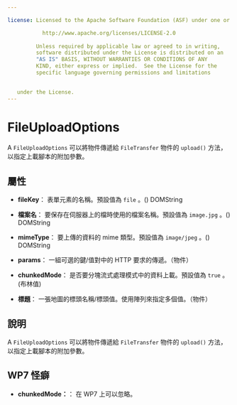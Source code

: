 ```yaml
---

license: Licensed to the Apache Software Foundation (ASF) under one or more contributor license agreements. See the NOTICE file distributed with this work for additional information regarding copyright ownership. The ASF licenses this file to you under the Apache License, Version 2.0 (the "License"); you may not use this file except in compliance with the License. You may obtain a copy of the License at

           http://www.apache.org/licenses/LICENSE-2.0
    
         Unless required by applicable law or agreed to in writing,
         software distributed under the License is distributed on an
         "AS IS" BASIS, WITHOUT WARRANTIES OR CONDITIONS OF ANY
         KIND, either express or implied.  See the License for the
         specific language governing permissions and limitations
    

   under the License.
---
```


# FileUploadOptions

A `FileUploadOptions` 可以將物件傳遞給 `FileTransfer` 物件的 `upload()` 方法，以指定上載腳本的附加參數。

## 屬性

*   **fileKey**： 表單元素的名稱。預設值為 `file` 。() DOMString

*   **檔案名**： 要保存在伺服器上的檔時使用的檔案名稱。預設值為 `image.jpg` 。() DOMString

*   **mimeType**： 要上傳的資料的 mime 類型。預設值為 `image/jpeg` 。() DOMString

*   **params**： 一組可選的鍵/值對中的 HTTP 要求的傳遞。（物件）

*   **chunkedMode**： 是否要分塊流式處理模式中的資料上載。預設值為 `true` 。(布林值)

*   **標題**： 一張地圖的標頭名稱/標頭值。使用陣列來指定多個值。（物件）

## 說明

A `FileUploadOptions` 可以將物件傳遞給 `FileTransfer` 物件的 `upload()` 方法，以指定上載腳本的附加參數。

## WP7 怪癖

*   **chunkedMode：**： 在 WP7 上可以忽略。